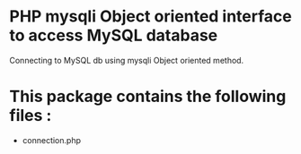 # PHP mysqli Object oriented interface to access MySQL database
Connecting to MySQL db using mysqli Object oriented method.
# This package contains the following files :
<ul>
<li>connection.php</li>


</ul>
